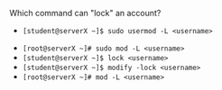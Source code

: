 Which command can "lock" an account?

+ `[student@serverX ~]$ sudo usermod -L <username>`
* `[root@serverX ~]# sudo mod -L <username>`
* `[student@serverX ~]$ lock <username>`
* `[student@serverX ~]$ modify -lock <username>`
* `[root@serverX ~]# mod -L <username>`
